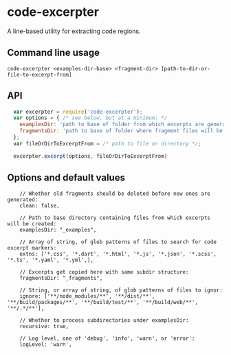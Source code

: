 # code-excerpter

A line-based utility for extracting code regions.

## Command line usage

`code-excerpter <examples-dir-base> <fragment-dir> [path-to-dir-or-file-to-excerpt-from]`

## API

```js
  var excerpter = require('code-excerpter');
  var options = { /* see below, but at a minimum: */
    examplesDir: 'path to base of folder from which excerpts are generated',
    fragmentsDir: 'path to base of folder where fragment files will be placed',
  };
  var fileOrDirToExcerptFrom = /* path to file or directory */;

  excerpter.excerpt(options, fileOrDirToExcerptFrom)
```

## Options and default values

```
    // Whether old fragments should be deleted before new ones are generated:
    clean: false,

    // Path to base directory containing files from which excerpts will be created:
    examplesDir: "_examples",

    // Array of string, of glob patterns of files to search for code excerpt markers:
    extns: ['*.css', '*.dart', '*.html', '*.js', '*.json', '*.scss', '*.ts', '*.yaml', '*.yml',],

    // Excerpts get copied here with same subdir structure:
    fragmentsDir: "_fragments",

    // String, or array of string, of glob patterns of files to ignor:
    ignore: ['**/node_modules/**', '**/dist/**', '**/build/packages/**', '**/build/test/**', '**/build/web/**', '**/.*/**'],

    // Whether to process subdirectories under examplesDir:
    recursive: true,

    // Log level, one of 'debug', 'info', 'warn', or 'error':
    logLevel: 'warn',
```